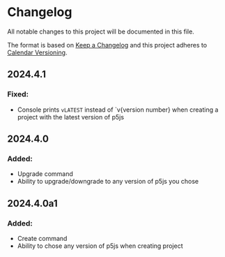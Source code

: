 # Changelog
All notable changes to this project will be documented in this file.

The format is based on [Keep a Changelog](http://keepachangelog.com/)
and this project adheres to [Calendar Versioning](https://calver.org/).

## 2024.4.1

### Fixed:
- Console prints `vLATEST` instead of `v{version number} when creating a project with the latest version of p5js

## 2024.4.0

### Added:
- Upgrade command
- Ability to upgrade/downgrade to any version of p5js you chose

## 2024.4.0a1

### Added:
- Create command
- Ability to chose any version of p5js when creating project
